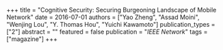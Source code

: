 +++
title = "Cognitive Security: Securing Burgeoning Landscape of Mobile Network"
date = 2016-07-01
authors = ["Yao Zheng", "Assad Moini", "Wenjing Lou", "Y. Thomas Hou", "Yuichi Kawamoto"]
publication_types = ["2"]
abstract = ""
featured = false
publication = "*IEEE Network*"
tags = ["magazine"]
+++

